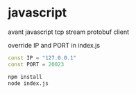 # javascript

avant javascript tcp stream protobuf client

override IP and PORT in index.js

```cpp
const IP = "127.0.0.1"
const PORT = 20023
```

```bash
npm install
node index.js
```
